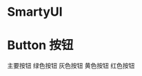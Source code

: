 # SmartyUI

# Button 按钮

  <div style="margin-bottom:20px;">
    <SmartyButton color="blue">主要按钮</SmartyButton>
    <SmartyButton color="green">绿色按钮</SmartyButton>
    <SmartyButton color="gray">灰色按钮</SmartyButton>
    <SmartyButton color="yellow">黄色按钮</SmartyButton>
    <SmartyButton color="red">红色按钮</SmartyButton>
  </div>

